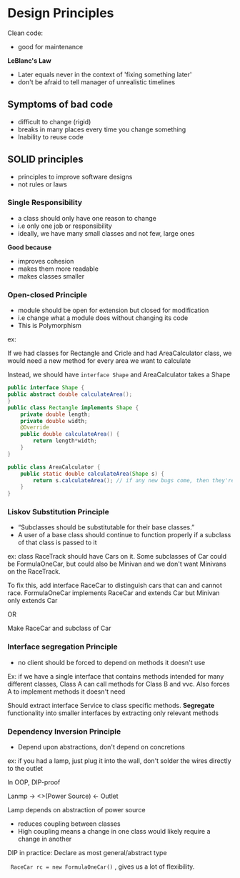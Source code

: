 # Design Principles

Clean code:
- good for maintenance

**LeBlanc's Law**
- Later equals never in the context of 'fixing something later'
- don't be afraid to tell manager of unrealistic timelines


## Symptoms of bad code
- difficult to change (rigid)
- breaks in many places every time you change something
- Inability to reuse code

## SOLID principles
- principles to improve software designs
- not rules or laws

### Single Responsibility
- a class should only have one reason to change
- i.e only one job or responsibility
- ideally, we have many small classes and not few, large ones

**Good because**

- improves cohesion
- makes them more readable
- makes classes smaller

### Open-closed Principle
- module should be open for extension but closed for modification
- i.e change what a module does without changing its code
- This is Polymorphism

ex:

If we had classes for Rectangle and Cricle and had AreaCalculator class, we would need a new method for every area we want to calculate

Instead, we should have ```interface Shape``` and AreaCalculator takes a Shape

```java
public interface Shape {
public abstract double calculateArea();
}
public class Rectangle implements Shape {
    private double length;
    private double width;
    @Override
    public double calculateArea() {
        return length*width;
    }
}

public class AreaCalculator {
    public static double calculateArea(Shape s) {
        return s.calculateArea(); // if any new bugs come, then they're in the new class
    }
}
```

### Liskov Substitution Principle
- “Subclasses should be substitutable for their base classes.”
- A user of a base class should continue to function properly if a subclass of that class is passed to it

ex: class RaceTrack should have Cars on it. Some subclasses of Car could be FormulaOneCar, but could also be Minivan and we don't want Minivans on the RaceTrack.

To fix this, add interface RaceCar to distinguish cars that can and cannot race. FormulaOneCar implements RaceCar and extends Car but Minivan only extends Car

OR

Make RaceCar and subclass of Car

### Interface segregation Principle

- no client should be forced to depend on methods it doesn't use

Ex: if we have a single interface that contains methods intended for many different classes, Class A can call methods for Class B and vvc. Also forces A to implement methods it doesn't need

Should extract interface Service to class specific methods. **Segregate** functionality into smaller interfaces by extracting only relevant methods

### Dependency Inversion Principle
- Depend upon abstractions, don't depend on concretions

ex: if you had a lamp, just plug it into the wall, don't solder the wires directly to the outlet

In OOP, DIP-proof

Lanmp -> <<interface>>(Power Source) <- Outlet

Lamp depends on abstraction of power source

- reduces coupling between classes
- High coupling means a change in one class would likely require a change in another

DIP in practice: Declare as most general/abstract type

``` RaceCar rc = new FormulaOneCar()``` , gives us a lot of flexibility.